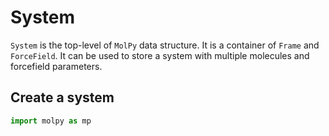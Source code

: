 # System

`System` is the top-level of `MolPy` data structure. It is a container of `Frame` and `ForceField`. It can be used to store a system with multiple molecules and forcefield parameters.

## Create a system



```python
import molpy as mp
```